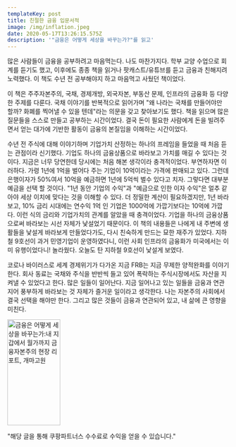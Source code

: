 ```yaml
---
templateKey: post
title: 친절한 금융 입문서적
image: /img/inflation.jpeg
date: 2020-05-17T13:26:15.575Z
description: '"금융은 어떻게 세상을 바꾸는가?"를 읽고'
---
```

많은 사람들이 금융을 공부하려고 마음먹는다. 나도 마찬가지다. 학부 교양 수업으로 회계를 듣기도 했고, 이후에도 종종 책을 읽거나 팟캐스트/유튜브를 듣고 금융과 친해지려 노력했다. 이 책도 수년 전 공부해야지 하고 마음먹고 사뒀던 책이었다.

이 책은 주주자본주의, 국채, 경제개방, 외국자본, 부동산 문제, 인프라의 금융화 등 다양한 주제를 다룬다. 국채 이야기를 반복적으로 읽어가며 "왜 나라는 국채를 만들어야만 할까? 화폐를 찍어낼 수 있을 텐데"라는 의문을 갖고 찾아보기도 했다. 책을 읽으며 많은 질문들을 스스로 만들고 공부하는 시간이었다. 결국 돈이 필요한 사람에게 돈을 빌려주면서 얻는 대가에 기반한 활동이 금융의 본질임을 이해하는 시간이었다.

수년 전 주식에 대해 이야기하며 기업가치 산정하는 하나의 프레임을 들었을 때 처음 듣는 관점이라 신기했다. 기업도 하나의 금융상품으로 바라보고 가치를 매길 수 있다는 것이다. 지금은 너무 당연한데 당시에는 처음 해본 생각이라 충격적이었다. 부연하자면 이러하다. 가령 1년에 1억을 벌어다 주는 기업이 10억이라는 가격에 판매되고 있다. 그런데 은행이자가 50%여서 10억을 예금하면 1년에 5억씩 벌수 있다고 치자. 그렇다면 대부분 예금을 선택 할 것이다. "1년 동안 기업의 수익"과 "예금으로 인한 이자 수익"은 얼추 같아야 세상 이치에 맞다는 것을 이해할 수 있다. 더 정밀한 계산이 필요하겠지만, 1년 바라보고, 10% 금리 시대에는 연수익 1억 인 기업은 1000억에 가깝기보다는 10억에 가깝다. 이런 식의 금리와 기업가치의 관계를 알았을 때 충격이었다. 기업을 하나의 금융상품으로써 바라보는 시선 자체가 낯설었기 때문이다. 이 책의 내용들은 나에게 내 주변에 생활들을 낯설게 바라보게 만들었다가도, 다시 친숙하게 만드는 묘한 재주가 있었다. 지하철 9호선이 과거 민영기업이 운영하였다니, 이런 사회 인프라의 금융화가 미국에서는 이미 유행이었다니! 놀라웠다. 오늘도 탄 지하철 9호선이 낯설게 보였다.

코로나 바이러스로 세계 경제위기가 다가온 지금 FRB는 지금 무제한 양적완화를 이야기한다. 회사 동료는 국채와 주식을 반반씩 들고 있어 폭락하는 주식시장에서도 자산을 지켜낼 수 있었다고 한다. 많은 일들이 일어난다. 지금 일어나고 있는 일들을 금융과 연관 지어 풍부하게 바라보는 것 자체가 즐거운 일이라고 생각한다. 나는 자본주의 사회에서 결국 선택을 해야만 한다. 그리고 많은 것들이 금융과 연관되어 있고, 내 삶에 큰 영향을 미친다.

<a href="https://coupa.ng/bCDwoF" target="_blank"><img src="https://static.coupangcdn.com/image/affiliate/banner/b510434dbe2370890ba3d89ed31007dc@2x.jpg" alt="금융은 어떻게 세상을 바꾸는가:내 지갑에서 월가까지 금융자본주의 현장 리포트, 개마고원" width="120" height="240"></a>

"해당 글을 통해 쿠팡파트너스 수수료로 수익을 얻을 수 있습니다."